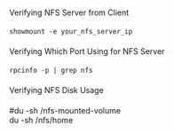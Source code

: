 ####
Verifying NFS Server from Client
####
    showmount -e your_nfs_server_ip
####
Verifying Which Port Using for NFS Server 
####
    rpcinfo -p | grep nfs
####
Verifying NFS Disk Usage
####
#du -sh /nfs-mounted-volume   
    du -sh /nfs/home
